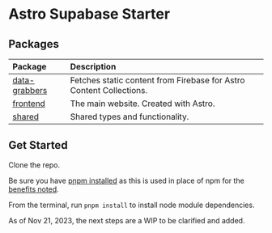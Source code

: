 # Astro Supabase Starter

## Packages

| Package                                    | Description                                                         |
| :----------------------------------------- | :------------------------------------------------------------------ |
| [data-grabbers](./data-grabbers/README.md) | Fetches static content from Firebase for Astro Content Collections. |
| [frontend](./frontend/README.md)           | The main website. Created with Astro.                               |
| [shared](./shared/README.md)               | Shared types and functionality.                                     |

## Get Started

Clone the repo.

Be sure you have [pnpm installed](https://pnpm.io/feature-comparison) as this is used in place of npm for the [benefits noted](https://pnpm.io/feature-comparison).

From the terminal, run `pnpm install` to install node module dependencies.

As of Nov 21, 2023, the next steps are a WIP to be clarified and added.
